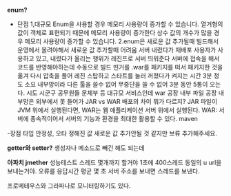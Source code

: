 **enum?**
- 단점
1,대규모 Enum을 사용할 경우 메모리 사용량이 증가할 수 있습니다. 
열거형의 값이 객체로 표현되기 때문에 메모리 사용량이 증가한다
상수 값의 개수가 많을 경우 메모리 사용량이 증가할 수 있습니다.
2.enum은 새로운 값 추가될때 빌드해서 운영에서 올려야해서 새로운 값 추가할때 어려움
서버 내렸다가 재배포
사용자가 사용하고 있고, 내렸다가 올리는 행위가 
레진프로 서버 띄워준다 서버에 접속을 해서 코드를 반영해야하는데 수동으로 빌드 띤거를 .war를 패키지를 떠서 패키지한 것을 옮겨 다시 압축을 풀어 레진 스탑하고 스타트를 눌러 꺼졌다가 켜지는 시간 3분 정도 소요
내부망이라 다른 툴을 쓸수 없어 무중단을 쓸 수 없어 3분 동안 5통이 오는다. 시도 시군구 공무원들 문체부 등 대규모 서비스인데
war 공장 내부 파일 공장 내부망은 외부에서 못 들어가
JAR vs WAR 배포의 차이 뭐가 다르지?
JAR 파일이 JVM 위에서 실행된다면, WAR는 웹 애플리케이션 서버 위에서 실행된다.
WAR: 서버에 종속적이어서 서버의 기능과 환경을 최대한 활용할 수 있다.  maven

-장점
타입 안정성, 오타 정해진 값
새로운 값 추가안될 것 같지만 보류 추가해주세요.

**getter와 setter?**
생성자나 메소드로 빼긴 해도 되는데

**아파치 jmether**
성능테스트 스레드 몇개까지 할거야 1초에 400스레드 동일의 u
url을 보내는거야. 오류를 응답시간 평균 몇 초
서버 주소를 보내면 스레드를 보낸다. 

프로메테우스와 그라파나로 모니터링하기도 있다.





